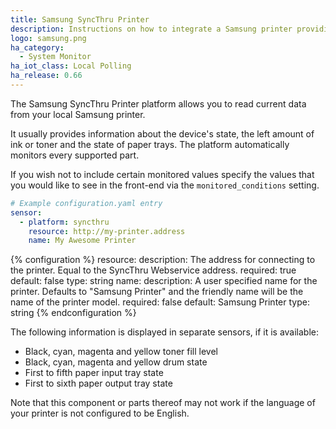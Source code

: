 ```yaml
---
title: Samsung SyncThru Printer
description: Instructions on how to integrate a Samsung printer providing SyncThru within Home Assistant.
logo: samsung.png
ha_category:
  - System Monitor
ha_iot_class: Local Polling
ha_release: 0.66
---
```


The Samsung SyncThru Printer platform allows you to read current data from your local Samsung printer.

It usually provides information about the device's state, the left amount of ink or toner and the state of paper trays.
The platform automatically monitors every supported part.

If you wish not to include certain monitored values specify the values that you would like to see in the front-end via the `monitored_conditions` setting.

```yaml
# Example configuration.yaml entry
sensor:
  - platform: syncthru
    resource: http://my-printer.address
    name: My Awesome Printer
```

{% configuration %}
  resource:
    description: The address for connecting to the printer. Equal to the SyncThru Webservice address.
    required: true
    default: false
    type: string
  name:
    description: A user specified name for the printer. Defaults to "Samsung Printer" and the friendly name will be the name of the printer model.
    required: false
    default: Samsung Printer
    type: string
{% endconfiguration %}

The following information is displayed in separate sensors, if it is available:

 - Black, cyan, magenta and yellow toner fill level
 - Black, cyan, magenta and yellow drum state
 - First to fifth paper input tray state
 - First to sixth paper output tray state

<div class="note warning">
Note that this component or parts thereof may not work if the language of your printer is not configured to be English.
</div>
